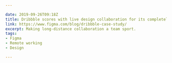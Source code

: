 ```yaml
---

date: 2019-09-26T09:18Z
title: Dribbble scores with live design collaboration for its completely remote team
link: https://www.figma.com/blog/dribbble-case-study/
excerpt: Making long-distance collaboration a team sport.
tags:
- Figma
- Remote working
- Design

---
```

